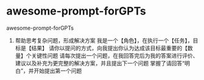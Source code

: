 # awesome-prompt-forGPTs
awesome-prompt-forGPTs

1. 帮助思考复杂问题，形成解决方案
我是一个【角色】，在执行一个【任务】，目标是【结果】
请你以提问的方式，向我提出你认为达成该目标最重要的【数量】个关键性问题
请每次提出一个问题，在我回答完后为我的答案进行评价、建议以及补充为更完整的解决方案，并且提出下一个问题
掌握了请回答“明白”，并开始提出第一个问题
